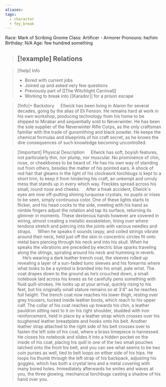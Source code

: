 ```yaml
---
aliases: 
tags:
  - character
  - fey_break
---
```

Race: Mark of Scribing Gnome
Class: Artificer - Armorer
Pronouns: he/him
Birthday: N/A
Age: few hundred something

>[!example] Relations
> - 

>[!help] Info
>  - Bored with current jobs
>  - Joined up and asked very few questions
>  - Previously part of [[The Witchlight Carnival]]
>  - Working to break into [[Karador]] for a prison escape
>

>[!info]+ Backstory
> $\quad$Ellwick has been living in Alaron for several decades, going by the alias of Eli Fenson. He remains hard at work in his own workshop, producing technology from his home to be shipped to Mirabar and sequentially sold to Neverwinter. He has been the sole supplier of the Neverwinter Rifle Corps, as the only craftsman familiar with the trade of gunsmithing and black powder. He keeps the chemical formulas and blueprints of his craft secret, as he knows the dire consequences of such knowledge becoming uncontrolled.

>[!important] Physical Description
> $\quad$Ellwick has soft, boyish features, not particularly thin, nor plump, nor muscular. No prominence of chin, nose, or cheekbones to be heard of. He has his own way of standing out from others, besides the matter of his pointed ears. A shock of red hair that gleams in the light of his clockwork torchbugs is kept to a short trim, to keep it from hindering his craft, an unkempt and unruly mess that stands up in every which way. Freckles spread across his small, round nose and cheeks.
> $\quad$After a freak accident, Ellwick's eyes are now off-putting shining turquoise crystals, no pupils or irises to be seen, simply continuous color. One of these lights starts to flicker, and his head cocks to the side, meeting with his hand as nimble fingers adjust the rotation and tap its surface, returning its glimmer in moments. These dexterous hands however are covered in wiring, almost creating a metallic exoskeleton, lining over where tendons stretch and piercing into the joints with various needles and straps. 
> $\quad$When he speaks it sounds raspy, and coiled strings vibrate around their neck, held just off the skin in concentric circles fit onto metal bars piercing through his neck and into his skull. When he speaks the vibrations are preceded by electric blue sparks traveling along the strings, spiraling around his neck and humming in reverb.
> $\quad$He’s wearing a dark leather trench coat, the sleeves rolled up revealing a layer of a sun-faded tunic sleeves and his forearms where what looks to be a symbol is branded into his small, pale wrist. The coat drapes down to the ground as he’s crouched down, a small notebook laid across his knees as he carefully pens something with fluid quill-strokes. He looks up at your arrival, quickly rising to his feet, but his originally small stature remains so at 3'4" as he reaches full height. The trench coat now reaches his lower thigh, resting over grey trousers, tucked inside leather boots, which reach to his upper calf. The collar of his coat reaches up towards his chin, a leather pauldron sitting next to it on his right shoulder, studded with iron reinforcement, held in place by a leather strap which crosses over his toughened leather breastplate and hooks onto his belt. Another leather strap attached to the right side of his belt crosses over to fasten the left side of his coat, where a brass timepiece is harnessed. He closes his notebook and slides it into a hidden pocket on the inside of his coat, placing his quill in one of the two small pouches latched onto the front his belt, and you can see what seems to be two coin purses as well, tied to belt loops on either side of his hips. He loops his thumb through the left strap of his backpack, adjusting his goggles, which has both a crystal lens and a metal covering with many bored holes. Immediately afterwards he smiles and waves at you, the three glowing, mechanical torchbugs casting a shadow of his hand over you.